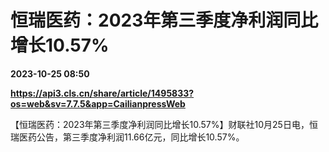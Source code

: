 # 恒瑞医药：2023年第三季度净利润同比增长10.57%

**2023-10-25 08:50**

**https://api3.cls.cn/share/article/1495833?os=web&sv=7.7.5&app=CailianpressWeb**

【恒瑞医药：2023年第三季度净利润同比增长10.57%】财联社10月25日电，恒瑞医药公告，第三季度净利润11.66亿元，同比增长10.57%。